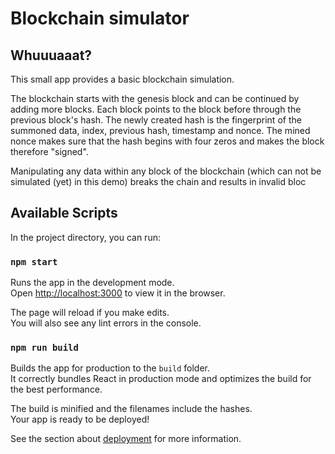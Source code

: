 # Blockchain simulator

## Whuuuaaat?
This small app provides a basic blockchain simulation.

The blockchain starts with the genesis block and can be continued by adding more blocks. Each block points to the block before through the previous block's hash. The newly created hash is the fingerprint of the summoned data, index, previous hash, timestamp and nonce. The mined nonce makes sure that the hash begins with four zeros and makes the block therefore "signed". 

Manipulating any data within any block of the blockchain (which can not be simulated (yet) in this demo) breaks the chain and results in invalid bloc

## Available Scripts

In the project directory, you can run:

### `npm start`

Runs the app in the development mode.<br>
Open [http://localhost:3000](http://localhost:3000) to view it in the browser.

The page will reload if you make edits.<br>
You will also see any lint errors in the console.

### `npm run build`

Builds the app for production to the `build` folder.<br>
It correctly bundles React in production mode and optimizes the build for the best performance.

The build is minified and the filenames include the hashes.<br>
Your app is ready to be deployed!

See the section about [deployment](https://facebook.github.io/create-react-app/docs/deployment) for more information.